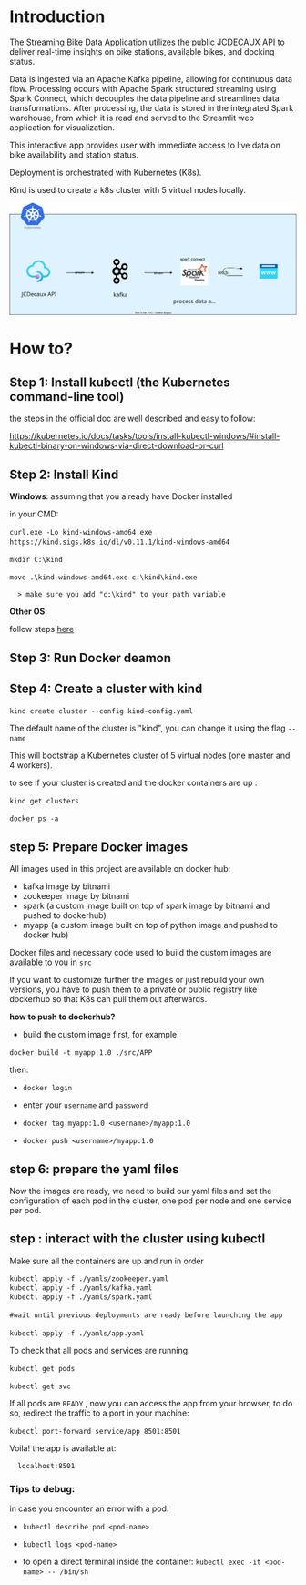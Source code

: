 

# Introduction

The Streaming Bike Data Application utilizes the public JCDECAUX API to deliver real-time insights on bike stations, available bikes, and docking status.

Data is ingested via an Apache Kafka pipeline, allowing for continuous data flow. Processing occurs with Apache Spark structured streaming using Spark Connect, which decouples the data pipeline and streamlines data transformations. After processing, the data is stored in the integrated Spark warehouse, from which it is read and served to the Streamlit web application for visualization.

This interactive app provides user with immediate access to live data on bike availability and station status.

Deployment is orchestrated with Kubernetes (K8s).

Kind is used to create a k8s cluster with 5 virtual nodes locally.




![Image](arch.svg)



# How to?

## Step 1: Install kubectl (the Kubernetes command-line tool)

the steps in the official doc are well described and easy to follow:

https://kubernetes.io/docs/tasks/tools/install-kubectl-windows/#install-kubectl-binary-on-windows-via-direct-download-or-curl


## Step 2: Install Kind

**Windows**:
assuming that you already have Docker installed

 in your CMD:

``curl.exe -Lo kind-windows-amd64.exe https://kind.sigs.k8s.io/dl/v0.11.1/kind-windows-amd64``

``mkdir C:\kind``

``move .\kind-windows-amd64.exe c:\kind\kind.exe``


 
      > make sure you add "c:\kind" to your path variable

**Other OS**:

follow steps [here](https://kind.sigs.k8s.io/docs/user/quick-start/)


## Step 3: Run Docker deamon

## Step 4: Create a cluster with kind

`kind create cluster --config kind-config.yaml`

The default name of the cluster is "kind", you can change it using the flag `--name`


This will bootstrap a Kubernetes cluster of 5 virtual nodes (one master and 4 workers).

to see if your cluster is created and the docker containers are up :

`kind get clusters`

`docker ps -a`

## step 5: Prepare Docker images

All images used in this project are available on docker hub:
- kafka image by bitnami
- zookeeper image by bitnami
- spark (a custom image built on top of spark image by bitnami and pushed to dockerhub)
- myapp (a custom image built on top of python image and pushed to docker hub)

Docker files and necessary code used to build the custom images are available to you in `src`

If you want to customize further the images or just rebuild your own versions, you have to push them to a private or public registry like dockerhub so that K8s can pull them out afterwards. 


**how to push to dockerhub?**

- build the custom image first, for example:

``docker build -t myapp:1.0 ./src/APP``

then:

- ``docker login``

- enter your ``username`` and ``password``

- ``docker tag myapp:1.0 <username>/myapp:1.0``

- ``docker push <username>/myapp:1.0``

## step 6: prepare the yaml files

Now the images are ready, we need to build our yaml files and set the configuration of each pod in the cluster, one pod per node and one service per pod.

## step : interact with the cluster using kubectl

Make sure all the containers are up and run in order

```
kubectl apply -f ./yamls/zookeeper.yaml
kubectl apply -f ./yamls/kafka.yaml
kubectl apply -f ./yamls/spark.yaml

#wait until previous deployments are ready before launching the app

kubectl apply -f ./yamls/app.yaml
```

To check that all pods and services are running:

``kubectl get pods``


``kubectl get svc``


If all pods are ``READY`` , now you can access the app from your browser, to do so, redirect the traffic to a port in your machine:

``kubectl port-forward service/app 8501:8501``

Voila! the app is available at:


      localhost:8501


### Tips to debug:
in case you encounter an error with a pod:

* `kubectl describe pod <pod-name>`

* `kubectl logs <pod-name>`

* to open a direct terminal inside the container: ``kubectl exec -it <pod-name> -- /bin/sh`` 